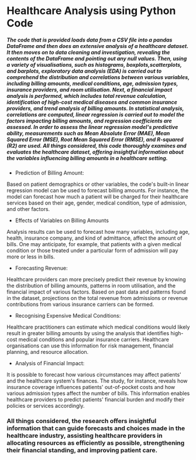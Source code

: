 # Healthcare Analysis using Python Code


##### The code that is provided loads data from a CSV file into a pandas DataFrame and then does an extensive analysis of a healthcare dataset. It then moves on to data cleaning and investigation, revealing the contents of the DataFrame and pointing out any null values. Then, using a variety of visualisations, such as histograms, boxplots,scatterplots, and barplots, exploratory data analysis (EDA) is carried out to comprehend the distribution and correlations between various variables, including billing amounts, medical conditions, age, admission types, insurance providers, and room utilisation. Next, a financial impact analysis is performed, which includes total revenue calculation, identification of high-cost medical diseases and common insurance providers, and trend analysis of billing amounts. In statistical analysis, correlations are computed, linear regression is carried out to model  the factors impacting billing amounts, and regression coefficients are assessed. In order to assess the linear regression model's predictive ability, measurements such as Mean Absolute Error (MAE), Mean Squared Error (MSE),  Root Mean Squared Error (RMSE), and R-squared (R2) are used. All things considered, this code thoroughly examines  and evaluates the healthcare dataset, offering insightful information about the variables influencing billing amounts in a healthcare setting.


* Prediction of Billing Amount:

Based on patient demographics or other variables, the code's built-in linear regression model can be used to forecast billing amounts. For instance, the model can forecast how much a patient will be charged for their healthcare services based on their age, gender, medical condition, type of admission, and other factors.


* Effects of Variables on Billing Amounts

Analysis results can be used to forecast how many variables, including age, health, insurance company, and kind of admittance, affect the amount of bills. One may anticipate, for example, that patients with a given medical condition or those treated under a particular form of admission will pay more or less in bills.


* Forecasting Revenue:

Healthcare providers can more precisely predict their revenue by knowing the distribution of billing amounts, patterns in room utilisation, and the financial impact of various factors. Based on past data and patterns found in the dataset, projections on the total revenue from admissions or revenue contributions from various insurance carriers can be formed.


* Recognising Expensive Medical Conditions:

Healthcare practitioners can estimate which medical conditions would likely result in greater billing amounts by using the analysis that identifies high-cost medical conditions and popular insurance carriers. Healthcare organisations can use this information for risk management, financial planning, and resource allocation.


* Analysis of Financial Impact:

It is possible to forecast how various circumstances may affect patients' and the healthcare system's finances. The study, for instance, reveals how insurance coverage influences patients' out-of-pocket costs and how various admission types affect the number of bills. This information enables healthcare providers to predict patients' financial burden and modify their policies or services accordingly.


### All things considered, the research offers insightful information that can guide forecasts and choices made in the healthcare industry, assisting healthcare providers in allocating resources as efficiently as possible, strengthening their financial standing, and improving patient care.

